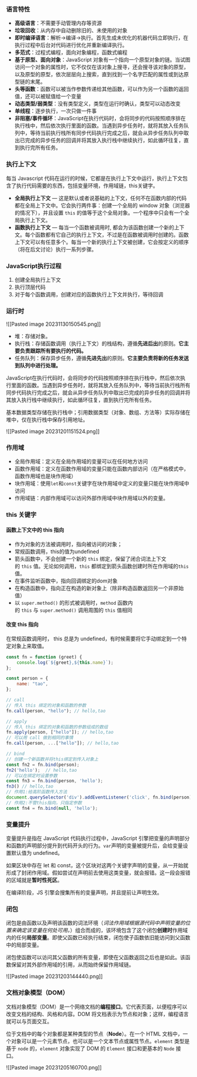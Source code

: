 
### 语言特性

- **高级语言**：不需要手动管理内存等资源
- **垃圾回收**：从内存中自动删除旧的、未使用的对象
- **即时编译语言**：解析->编译->执行。首先生成未优化的机器代码立即执行，在执行过程中后台对代码进行优化并重新编译执行。
- **多范式**：过程式编程，面向对象编程，函数式编程
- **基于原型、面向对象**：JavaScript 对象有一个指向一个原型对象的链。当试图访问一个对象的属性时，它不仅仅在该对象上搜寻，还会搜寻该对象的原型，以及原型的原型，依次层层向上搜索，直到找到一个名字匹配的属性或到达原型链的末尾。
- **头等函数**：函数可以被当作参数传递给其他函数，可以作为另一个函数的返回值，还可以被赋值给一个变量
- **动态类型/弱类型**：没有类型定义，类型在运行时确认，类型可以动态改变
- **单线程**：逐步执行，一次只做一件事
- **非阻塞/事件循环**：JavaScript在执行代码时，会将同步的代码按照顺序排在执行栈中，然后依次执行里面的函数。当遇到异步任务时，就将其放入任务队列中，等待当前执行栈所有同步代码执行完成之后，就会从异步任务队列中取出已完成的异步任务的回调并将其放入执行栈中继续执行，如此循环往复，直到执行完所有任务。

### 执行上下文

每当 Javascript 代码在运行的时候，它都是在执行上下文中运行，执行上下文包含了执行代码需要的东西，包括变量环境，作用域链，this关键字。

- **全局执行上下文** — 这是默认或者说基础的上下文，任何不在函数内部的代码都在全局上下文中。它会执行两件事：创建一个全局的 window 对象（浏览器的情况下），并且设置 `this` 的值等于这个全局对象。一个程序中只会有一个全局执行上下文。
- **函数执行上下文** — 每当一个函数被调用时, 都会为该函数创建一个新的上下文。每个函数都有它自己的执行上下文，不过是在函数被调用时创建的。函数上下文可以有任意多个。每当一个新的执行上下文被创建，它会按定义的顺序（将在后文讨论）执行一系列步骤。

### JavaScript执行过程

1. 创建全局执行上下文
2. 执行顶层代码
3. 对于每个函数调用，创建对应的函数执行上下文并执行，等待回调

### 运行时

![[Pasted image 20231130150545.png]]

- 堆：存储对象。
- 执行栈：存储函数调用（执行上下文）的栈结构，遵循**先进后出**的原则。**它主要负责跟踪所有要执行的代码。**
- 任务队列：保存异步任务，遵循**先进先出**的原则。**它主要负责将新的任务发送到队列中进行处理。**

JavaScript在执行代码时，会将同步的代码按照顺序排在执行栈中，然后依次执行里面的函数。当遇到异步任务时，就将其放入任务队列中，等待当前执行栈所有同步代码执行完成之后，就会从异步任务队列中取出已完成的异步任务的回调并将其放入执行栈中继续执行，如此循环往复，直到执行完所有任务。

基本数据类型存储在执行栈中；引用数据类型（对象、数组、方法等）实际存储在堆中，仅在执行栈中保存引用地址。

![[Pasted image 20231201151524.png]]

### 作用域

- 全局作用域：定义在全局作用域的变量可以在任何地方访问
- 函数作用域：定义在函数作用域的变量只能在函数内部访问（在严格模式中，函数作用域也是块作用域）
- 块作用域：使用`let`和`const`关键字在块作用域中定义的变量只能在块作用域中访问
- 作用域链：内部作用域可以访问外部作用域中块作用域以外的变量。

### this 关键字

#### 函数上下文中的 this 指向

- 作为对象的方法被调用时，指向被访问的对象；
- 常规函数调用，this的值为undefined
- 箭头函数中，不会创建一个新的 `this` 绑定，保留了闭合词法上下文的 `this` 值。无论如何调用，`this` 都绑定到箭头函数创建时所在作用域的`this`值。
- 在事件监听函数中，指向回调绑定的dom对象
- 在构造函数中，指向正在构造的新对象上（除非构造函数返回另一个非原始值）
- 以 `super.method()` 的形式被调用时，`method` 函数内的 `this` 与 `super.method()` 调用周围的 `this` 值相同

#### 改变 this 指向

在常规函数调用时， this 总是为 undefined，有时候需要将它手动绑定到一个特定对象上来取值。

```js
const fn = function (greet) {
    console.log(`${greet},${this.name}`);
};

const person = {
    name: "tao",
};

// call
// 传入 this 绑定的对象和函数的参数
fn.call(person, "hello"); // hello,tao

// apply
// 传入 this 绑定的对象和函数的参数组成的数组
fn.apply(person, ["hello"]); // hello,tao
// 可以用 call 做到相同的事情
fn.call(person, ...["hello"]); // hello,tao

// bind
// 创建一个新函数并将this绑定到传入对象上
const fn2 = fn.bind(person);
fn2('hello');  // hello,tao
// 可以在绑定时设置参数
const fn3 = fn.bind(person, 'hello');
fn3() // hello,tao
// 作用1:给高阶函数传入方法
document.querySelector('div').addEventListener('click', fn.bind(person));
// 作用2:不管this指向，只指定参数
const fn4 = fn.bind(null, 'hello');

```

### 变量提升

变量提升是指在 JavaScript 代码执行过程中，JavaScript 引擎把变量的声明部分和函数的声明部分提升到代码开头的行为。`var`声明的变量被提升后，会给变量设置默认值为 undefined。

如果区块中存在 let 和 const，这个区块对这两个关键字声明的变量，从一开始就形成了封闭作用域。假如尝试在声明前去使用这类变量，就会报错。这一段会报错的区域就是**暂时性死区**。

在编译阶段，JS 引擎会搜集所有的变量声明，并且提前让声明生效。

### 闭包

闭包是由函数以及声明该函数的词法环境（_词法作用域根据源代码中声明变量的位置来确定该变量在何处可用。_）组合而成的，该环境包含了这个闭包**创建时**作用域内的任何**局部变量**。即使父函数已经执行结束，闭包使子函数依旧能访问到父函数中的局部变量。

闭包使函数可以访问其父函数的所有变量，即使在父函数返回之后也是如此。该函数保留对其外部作用域的引用，从而始终保留作用域链。

![[Pasted image 20231203144440.png]]

### 文档对象模型（DOM）

文档对象模型（DOM）是一个网络文档的**编程接口**。它代表页面，以便程序可以改变文档的结构、风格和内容。DOM 将文档表示为节点和对象；这样，编程语言就可以与页面交互。

位于文档中的每个对象都是某种类型的节点（**Node**）。在一个 HTML 文档中，一个对象可以是一个元素节点，也可以是一个文本节点或属性节点。`element` 类型是基于 `node` 的，`element` 对象实现了 DOM 的 `Element` 接口和更基本的 `Node` 接口。

![[Pasted image 20231205160700.png]]

